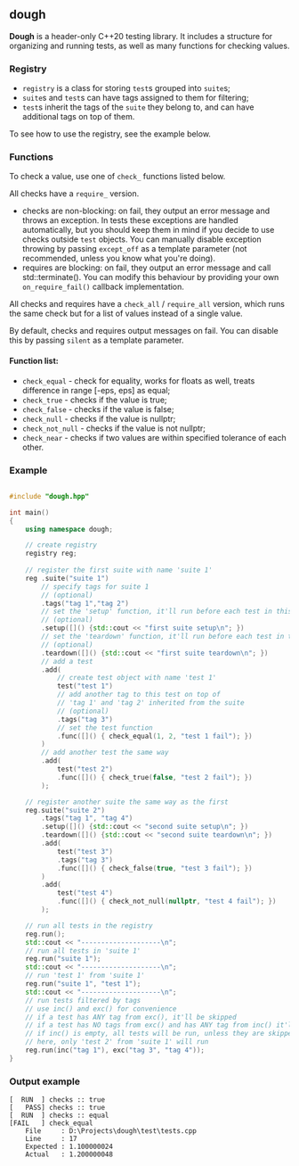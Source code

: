 ## dough

**Dough** is a header-only C++20 testing library. It includes a structure for organizing and running tests, as well as many functions for checking values.

### Registry

- `registry` is a class for storing `test`s grouped into `suite`s;
- `suite`s and `test`s can have tags assigned to them for filtering;
- `test`s inherit the tags of the `suite` they belong to, and can have additional tags on top of them.

To see how to use the registry, see the example below.

### Functions

To check a value, use one of `check_` functions listed below.

All checks have a `require_` version.
- checks are non-blocking: on fail, they output an error message and throws an exception. In tests these exceptions are handled automatically, but you should keep them in mind if you decide to use checks outside `test` objects. You can manually disable exception throwing by passing `except_off` as a template parameter (not recommended, unless you know what you're doing).
- requires are blocking: on fail, they output an error message and call std::terminate(). You can modify this behaviour by providing your own `on_require_fail()` callback implementation.

All checks and requires have a `check_all` / `require_all` version, which runs the same check but for a list of values instead of a single value.

By default, checks and requires output messages on fail. You can disable this by passing `silent` as a template parameter.

#### Function list:

- `check_equal` - check for equality, works for floats as well, treats difference in range [-eps, eps] as equal;
- `check_true` - checks if the value is true;
- `check_false` - checks if the value is false;
- `check_null` - checks if the value is nullptr;
- `check_not_null` - checks if the value is not nullptr;
- `check_near` - checks if two values are within specified tolerance of each other.
    
### Example

```cpp

#include "dough.hpp"

int main()
{
    using namespace dough;

    // create registry
    registry reg;   
    
    // register the first suite with name 'suite 1'
    reg .suite("suite 1") 
        // specify tags for suite 1 
        // (optional)
        .tags("tag 1","tag 2")
        // set the 'setup' function, it'll run before each test in this suite
        // (optional)
        .setup([]() {std::cout << "first suite setup\n"; })
        // set the 'teardown' function, it'll run before each test in this suite
        // (optional)
        .teardown([]() {std::cout << "first suite teardown\n"; })
        // add a test
        .add(
            // create test object with name 'test 1'
            test("test 1")
            // add another tag to this test on top of 
            // 'tag 1' and 'tag 2' inherited from the suite
            // (optional)
            .tags("tag 3")
            // set the test function
            .func([]() { check_equal(1, 2, "test 1 fail"); })
        )
        // add another test the same way
        .add(
            test("test 2")
            .func([]() { check_true(false, "test 2 fail"); })
        );

    // register another suite the same way as the first
    reg.suite("suite 2")
        .tags("tag 1", "tag 4")
        .setup([]() {std::cout << "second suite setup\n"; })
        .teardown([]() {std::cout << "second suite teardown\n"; })
        .add(
            test("test 3")
            .tags("tag 3")
            .func([]() { check_false(true, "test 3 fail"); })
        )
        .add(
            test("test 4")
            .func([]() { check_not_null(nullptr, "test 4 fail"); })
        );

    // run all tests in the registry
    reg.run();
    std::cout << "--------------------\n";
    // run all tests in 'suite 1'
    reg.run("suite 1");
    std::cout << "--------------------\n";
    // run 'test 1' from 'suite 1'
    reg.run("suite 1", "test 1");
    std::cout << "--------------------\n";
    // run tests filtered by tags
    // use inc() and exc() for convenience
    // if a test has ANY tag from exc(), it'll be skipped
    // if a test has NO tags from exc() and has ANY tag from inc() it'll be run
    // if inc() is empty, all tests will be run, unless they are skipped
    // here, only 'test 2' from 'suite 1' will run
    reg.run(inc("tag 1"), exc("tag 3", "tag 4"));
}

```

### Output example

```
[  RUN  ] checks :: true
[   PASS] checks :: true
[  RUN  ] checks :: equal
[FAIL   ] check_equal
    File     : D:\Projects\dough\test\tests.cpp
    Line     : 17
    Expected : 1.100000024
    Actual   : 1.200000048
```












